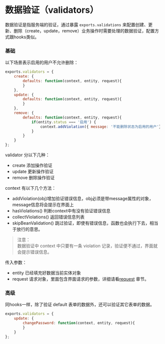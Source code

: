 # 数据验证（validators）
数据验证是指服务端的验证，通过暴露 `exports.validations` 来配置创建、更新、删除（create，update，remove）业务操作时需要处理的数据验证，配置方式跟hooks类似。
### 基础
以下场景表示启用的用户不允许删除：

```js
exports.validators = {
    create: {
        defaults: function(context, entity, request){
        }
    },
    update: {
        defaults: function(context, entity, request){
        }
    },
    remove: {
        defaults: function(context, entity, request){
            if(entity.status === '启用') {
                context.addViolation({ message: '不能删除状态为启用的用户'});
            }
        }
    }
};
```

validator 分以下几种：
- create  添加操作验证
- update  更新操作验证
- remove  删除操作验证

context 有以下几个方法：
- addViolation(obj)增加验证错误信息，obj必须是带message属性的对象，message信息将会提示在界面上
- hasViolations() 判断context中有没有验证错误信息
- collectViolations() 返回错误信息列表
- skipBeanValidation() 跳过验证，即使有错误信息，函数也会执行下去，相当于放行的意思。

> 注意：  
数据验证中 context 中只要有一条 violation 记录，验证便不通过，界面就会提示错误信息。

传入参数：
- entity 已经填充好数据当前实体对象
- request 请求对象，里面包含界面请求的参数，详细请看[request](document/extention/service/router/request.html) 章节。

### 高级
同hooks一样，除了验证 default 表单的数据外，还可以验证其它表单的数据。

```js
exports.validators = {
    update: {
        changePassword: function(context, entity, request){
        }
    }
};
```